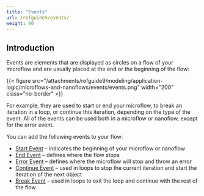 ```yaml
---
title: "Events"
url: /refguide9/events/
weight: 90
---
```


## Introduction

Events are elements that are displayed as circles on a flow of your microflow and are usually placed at the end or the beginning of the flow:

{{< figure src="/attachments/refguide9/modeling/application-logic/microflows-and-nanoflows/events/events.png"   width="200"  class="no-border" >}}

For example, they are used to start or end your microflow, to break an iteration in a loop, or continue this iteration, depending on the type of the event. All of the events can be used both in a microflow or nanoflow, except for the error event. 

You can add the following events to your flow:

* [Start Event](/refguide9/start-event/) – indicates the beginning of your microflow or nanoflow 
* [End Event](/refguide9/end-event/) – defines where the flow stops
* [Error Event](/refguide9/error-event/) – defines where the microflow will stop and throw an error
* [Continue Event](/refguide9/continue-event/) – used in loops to stop the current iteration and start the iteration of the next object
* [Break Event](/refguide9/break-event/) – used in loops to exit the loop and continue with the rest of the flow
